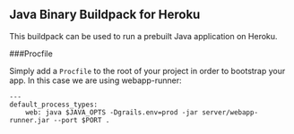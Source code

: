 ## Java Binary Buildpack for Heroku

This buildpack can be used to run a prebuilt Java application on Heroku.

###Procfile

Simply add a `Procfile` to the root of your project in order to bootstrap your app.
In this case we are using webapp-runner:

	---
	default_process_types:
		web: java $JAVA_OPTS -Dgrails.env=prod -jar server/webapp-runner.jar --port $PORT .
